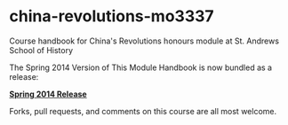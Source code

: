 china-revolutions-mo3337
========================

Course handbook for China's Revolutions honours module at St. Andrews School of History

The Spring 2014 Version of This Module Handbook is now bundled as a release:

**[Spring 2014 Release](https://github.com/kmlawson/china-revolutions-mo3337/releases)**

Forks, pull requests, and comments on this course are all most welcome. 
